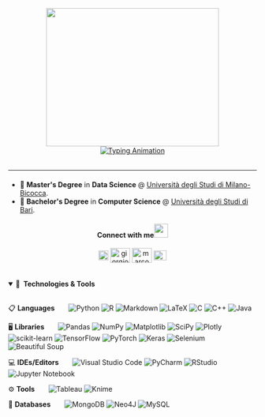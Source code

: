 <div style="display: flex; flex-direction: column; align-items: center; justify-content: center; text-align: center;">
  <img src="https://miro.medium.com/v2/resize:fit:1400/format:webp/1*ei_Ce5ZqUHkhF9N1oku3Hg.gif" width="350px" height="280px" />
  <div>
    <a href="https://git.io/typing-svg" target="_blank">
      <img src="https://readme-typing-svg.demolab.com?font=Cabin&size=30&duration=4995&pause=980&color=101010&center=true&vCenter=true&random=false&width=435&lines=Marco+Sallustio" alt="Typing Animation">
    </a>
  </div>
</div>



<br clear="left"/>

---

<!-- ## Hello, folks! <img src="https://raw.githubusercontent.com/MartinHeinz/MartinHeinz/master/wave.gif" width="30px" height="30px" /> -->

<div align="left" style="margin-top:20px;">

* 📖 **Master's Degree** in **Data Science** @ [Università degli Studi di Milano-Bicocca](https://www.unimib.it/graduate/data-science).
* 📖 **Bachelor's Degree** in **Computer Science** @ [Università degli Studi di Bari](https://www.uniba.it/it/corsi/informatica/corso-di-laurea-in-informatica).
</div>
    
<h4 align="center">Connect with me<img src="https://github.com/TheDudeThatCode/TheDudeThatCode/blob/master/Assets/Handshake.gif" height="28px"></h4>
<div align="center">
<a href="https://www.linkedin.com/in/marco-sallustio-b9383b227/" target="blank"><img align="center" src="https://raw.githubusercontent.com/rahuldkjain/github-profile-readme-generator/master/src/images/icons/Social/linked-in-alt.svg" alt="giorgiocarbone" height="20" width="20,7" /></a> 
<a href="mailto:m.sallustio@campus.unimib.it" target="blank"><img align="center" src="https://github.com/TheDudeThatCode/TheDudeThatCode/blob/master/Assets/Gmail.svg" alt="giorgiocarbone" height="30" width="40" /></a>
<a href="https://github.com/marcosallustio" target="blank"><img align="center" src="https://raw.githubusercontent.com/rahuldkjain/github-profile-readme-generator/master/src/images/icons/Social/github.svg" alt="marcosallustio" height="30" width="40" /></a>
<a href="https://www.kaggle.com/datasets/salvatorerastelli/spotify-and-youtube" target="blank"><img align="center" src="https://raw.githubusercontent.com/rahuldkjain/github-profile-readme-generator/master/src/images/icons/Social/kaggle.svg" alt="marcosallustio" height="20" width="26,7" /></a>
</div>

<br/> 

</details> 

</br>

<details open>  
<summary><b>🔧&nbsp;&nbsp;Technologies & Tools</b></summary> 
  
</br>

<!-- ![](https://img.shields.io/badge/Lib-Pandas-informational?style=flat&logo=pandas&logoColor=white&color=2bbc8a) -->
<!-- ![](https://img.shields.io/badge/Code-Python-informational?style=flat&logo=python&logoColor=white&color=2bbc8a) -->
<!-- ![](https://img.shields.io/badge/Code-R-informational?style=flat&logo=R&logoColor=white&color=2bbc8a) -->
<!-- ![](https://img.shields.io/badge/Code-HTML5-informational?style=flat&logo=HTML5&logoColor=white&color=2bbc8a) -->
<!-- ![](https://img.shields.io/badge/Shell-Bash-informational?style=flat&logo=gnu-bash&logoColor=white&color=2bbc8a) -->
<!-- ##### 📋 Languages -->
<!-- usa style=flat per ingrandire -->
📋 **Languages**  ![Python](https://img.shields.io/badge/Python-3670A0?style=flat&logo=python&logoColor=ffdd54)
![R](https://img.shields.io/badge/R-%23276DC3.svg?style=flat&logo=r&logoColor=white)
![Markdown](https://img.shields.io/badge/Markdown-%23000000.svg?style=flat&logo=markdown&logoColor=white)
![LaTeX](https://img.shields.io/badge/LaTeX-%23008080.svg?style=flat&logo=latex&logoColor=white)
![C](https://img.shields.io/badge/c-%2300599C.svg?style=flat&logo=c&logoColor=white)
![C++](https://img.shields.io/badge/c++-%2300599C.svg?style=flat&logo=c%2B%2B&logoColor=white)
![Java](https://img.shields.io/badge/java-%23ED8B00.svg?style=flat&logo=openjdk&logoColor=white)
<!-- ##### 🖥️ Libraries -->
<!-- ![](https://img.shields.io/badge/Lib-Pandas-informational?style=flat&logo=pandas&logoColor=white&color=2bbc8a) -->
<!-- ![](https://img.shields.io/badge/pandas-%23150458.svg?style=flat&logo=pandas&logoColor=white) -->
<!-- ![](https://img.shields.io/badge/Lib-NumPy-informational?style=flat&logo=NumPy&logoColor=white&color=2bbc8a) -->
<!-- ![](https://img.shields.io/badge/Lib-Matplotlib-informational?style=flat&logo=Matplotlib&logoColor=white&color=2bbc8a) -->
<!-- ![](https://img.shields.io/badge/Lib-scikit_learn-informational?style=flat&logo=scikit-learn&logoColor=white&color=2bbc8a) -->
<!-- ![](https://img.shields.io/badge/Lib-Keras-informational?style=flat&logo=keras&logoColor=white&color=2bbc8a) -->
<!-- ![](https://img.shields.io/badge/Lib-Beautiful_Soup-informational?style=flat&logo=beautifulsoup&logoColor=white&color=2bbc8a) -->
<!-- ![](https://img.shields.io/badge/Lib-Selenium-informational?style=flat&logo=selenium&logoColor=white&color=2bbc8a) -->
🖥️ **Libraries**  ![Pandas](https://img.shields.io/badge/Pandas-%23150458.svg?style=flat&logo=pandas&logoColor=white)
![NumPy](https://img.shields.io/badge/NumPy-%23013243.svg?style=flat&logo=numpy&logoColor=white)
![Matplotlib](https://img.shields.io/badge/Matplotlib-%23ffffff.svg?style=flat&logo=Matplotlib&logoColor=black)
![SciPy](https://img.shields.io/badge/SciPy-%230C55A5.svg?style=flat&logo=scipy&logoColor=%white)
![Plotly](https://img.shields.io/badge/Plotly-%233F4F75.svg?style=flat&logo=plotly&logoColor=white)
![scikit-learn](https://img.shields.io/badge/scikit--learn-%23F7931E.svg?style=flat&logo=scikit-learn&logoColor=white)
![TensorFlow](https://img.shields.io/badge/TensorFlow-%23FF6F00.svg?style=fflat&logo=TensorFlow&logoColor=white)
![PyTorch](https://img.shields.io/badge/PyTorch-%23EE4C2C.svg?style=flat&logo=PyTorch&logoColor=white)
![Keras](https://img.shields.io/badge/Keras-%23D00000.svg?style=flat&logo=Keras&logoColor=white)
![Selenium](https://img.shields.io/badge/-selenium-%43B02A?style=flat&logo=selenium&logoColor=white)
![Beautiful Soup](https://img.shields.io/badge/Beautiful_Soup-informational?style=flat&logo=beautifulsoup&logoColor=white&color=2bbc8a)
<!-- ##### 💻 IDEs/Editors -->
<!-- ![](https://img.shields.io/badge/Editor-VS_Code-informational?style=flat&logo=visual-studio-code&logoColor=white&color=2bbc8a) -->
<!-- ![](https://img.shields.io/badge/Editor-RStudio-informational?style=flat&logo=rstudio&logoColor=white&color=2bbc8a) -->
<!-- ![](https://img.shields.io/badge/Notebook-Jupyter-informational?style=flat&logo=jupyter&logoColor=white&color=2bbc8a) -->
💻 **IDEs/Editors**  ![Visual Studio Code](https://img.shields.io/badge/Visual%20Studio%20Code-0078d7.svg?style=flat&logo=visual-studio-code&logoColor=white)
![PyCharm](https://img.shields.io/badge/PyCharm-143?style=flat&logo=pycharm&logoColor=black&color=black&labelColor=green)
![RStudio](https://img.shields.io/badge/RStudio-4285F4?style=flat&logo=rstudio&logoColor=white)
![Jupyter Notebook](https://img.shields.io/badge/Jupyter_Notebook-%23FA0F00.svg?style=flat&logo=jupyter&logoColor=white)
<!-- ##### ⚙️ Tools -->
<!-- ![](https://img.shields.io/badge/Tools-KNIME-informational?style=flat&color=2bbc8a) --> 
<!-- ![](https://img.shields.io/badge/Tools-Tableau-informational?style=flat&logo=tableau&logoColor=white&color=2bbc8a) -->
⚙️ **Tools**  ![Tableau](https://img.shields.io/badge/Tableau-E97627?style=flat&logo=tableau&logoColor=white)
![Knime](https://img.shields.io/badge/KNIME-informational?style=flat&color=FFFF00)
<!-- ##### 🕓 Version Control -->
💾 **Databases**  ![MongoDB](https://img.shields.io/badge/MongoDB-%234ea94b.svg?style=flat&logo=mongodb&logoColor=white)
![Neo4J](https://img.shields.io/badge/Neo4j-008CC1?style=flat&logo=neo4j&logoColor=white)
![MySQL](https://img.shields.io/badge/MySQL-%2300f.svg?style=flat&logo=mysql&logoColor=white)


</details>

</br>

  
<!-- Resources --> 
<!-- Icons: https://simpleicons.org/ -->
<!-- GitHub Stats: https://github.com/anuraghazra/github-readme-stats -->
<!-- Emojis: https://emojipedia.org/emoji/ -->
<!-- HTML Emojis: https://www.fileformat.info/index.htm -->
<!-- Shields: https://shields.io/ -->
<!-- Awesome GitHub Profile README: https://github.com/abhisheknaiidu/awesome-github-profile-readme -->
